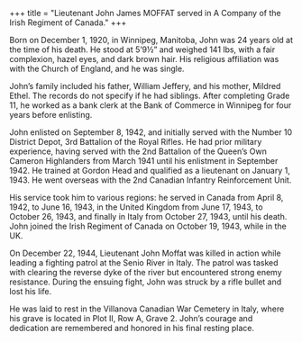 +++
title = "Lieutenant John James MOFFAT served in A Company of the Irish Regiment of Canada."
+++

Born on December 1, 1920, in Winnipeg, Manitoba, John was 24 years old at the time of his death. He stood at 5’9½” and weighed 141 lbs, with a fair complexion, hazel eyes, and dark brown hair. His religious affiliation was with the Church of England, and he was single.

John’s family included his father, William Jeffery, and his mother, Mildred Ethel. The records do not specify if he had siblings. After completing Grade 11, he worked as a bank clerk at the Bank of Commerce in Winnipeg for four years before enlisting.

John enlisted on September 8, 1942, and initially served with the Number 10 District Depot, 3rd Battalion of the Royal Rifles. He had prior military experience, having served with the 2nd Battalion of the Queen’s Own Cameron Highlanders from March 1941 until his enlistment in September 1942. He trained at Gordon Head and qualified as a lieutenant on January 1, 1943. He went overseas with the 2nd Canadian Infantry Reinforcement Unit.

His service took him to various regions: he served in Canada from April 8, 1942, to June 16, 1943, in the United Kingdom from June 17, 1943, to October 26, 1943, and finally in Italy from October 27, 1943, until his death. John joined the Irish Regiment of Canada on October 19, 1943, while in the UK.

On December 22, 1944, Lieutenant John Moffat was killed in action while leading a fighting patrol at the Senio River in Italy. The patrol was tasked with clearing the reverse dyke of the river but encountered strong enemy resistance. During the ensuing fight, John was struck by a rifle bullet and lost his life.

He was laid to rest in the Villanova Canadian War Cemetery in Italy, where his grave is located in Plot II, Row A, Grave 2. John’s courage and dedication are remembered and honored in his final resting place. 
